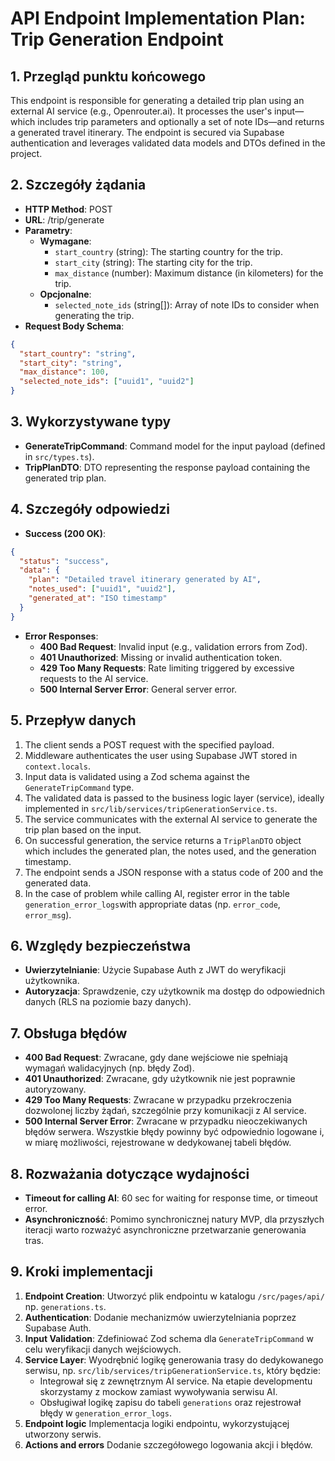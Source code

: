 # API Endpoint Implementation Plan: Trip Generation Endpoint

## 1. Przegląd punktu końcowego
This endpoint is responsible for generating a detailed trip plan using an external AI service (e.g., Openrouter.ai). It processes the user's input—which includes trip parameters and optionally a set of note IDs—and returns a generated travel itinerary. The endpoint is secured via Supabase authentication and leverages validated data models and DTOs defined in the project.

## 2. Szczegóły żądania
- **HTTP Method**: POST
- **URL**: /trip/generate
- **Parametry**:
  - **Wymagane**:
    - `start_country` (string): The starting country for the trip.
    - `start_city` (string): The starting city for the trip.
    - `max_distance` (number): Maximum distance (in kilometers) for the trip.
  - **Opcjonalne**:
    - `selected_note_ids` (string[]): Array of note IDs to consider when generating the trip.
- **Request Body Schema**:
```json
{
  "start_country": "string",
  "start_city": "string",
  "max_distance": 100,
  "selected_note_ids": ["uuid1", "uuid2"]
}
```

## 3. Wykorzystywane typy
- **GenerateTripCommand**: Command model for the input payload (defined in `src/types.ts`).
- **TripPlanDTO**: DTO representing the response payload containing the generated trip plan.

## 4. Szczegóły odpowiedzi
- **Success (200 OK)**:
```json
{
  "status": "success",
  "data": {
    "plan": "Detailed travel itinerary generated by AI",
    "notes_used": ["uuid1", "uuid2"],
    "generated_at": "ISO timestamp"
  }
}
```
- **Error Responses**:
  - **400 Bad Request**: Invalid input (e.g., validation errors from Zod).
  - **401 Unauthorized**: Missing or invalid authentication token.
  - **429 Too Many Requests**: Rate limiting triggered by excessive requests to the AI service.
  - **500 Internal Server Error**: General server error.

## 5. Przepływ danych
1. The client sends a POST request with the specified payload.
2. Middleware authenticates the user using Supabase JWT stored in `context.locals`.
3. Input data is validated using a Zod schema against the `GenerateTripCommand` type.
4. The validated data is passed to the business logic layer (service), ideally implemented in `src/lib/services/tripGenerationService.ts`.
5. The service communicates with the external AI service to generate the trip plan based on the input.
6. On successful generation, the service returns a `TripPlanDTO` object which includes the generated plan, the notes used, and the generation timestamp.
7. The endpoint sends a JSON response with a status code of 200 and the generated data.
8. In the case of problem while calling AI, register error in the table `generation_error_logs`with appropriate datas (np. `error_code`, `error_msg`).

## 6. Względy bezpieczeństwa
- **Uwierzytelnianie**: Użycie Supabase Auth z JWT do weryfikacji użytkownika.
- **Autoryzacja**: Sprawdzenie, czy użytkownik ma dostęp do odpowiednich danych (RLS na poziomie bazy danych).

## 7. Obsługa błędów
- **400 Bad Request**: Zwracane, gdy dane wejściowe nie spełniają wymagań walidacyjnych (np. błędy Zod).
- **401 Unauthorized**: Zwracane, gdy użytkownik nie jest poprawnie autoryzowany.
- **429 Too Many Requests**: Zwracane w przypadku przekroczenia dozwolonej liczby żądań, szczególnie przy komunikacji z AI service.
- **500 Internal Server Error**: Zwracane w przypadku nieoczekiwanych błędów serwera. Wszystkie błędy powinny być odpowiednio logowane i, w miarę możliwości, rejestrowane w dedykowanej tabeli błędów.

## 8. Rozważania dotyczące wydajności
- **Timeout for calling AI**: 60 sec for waiting for response time, or timeout error.
- **Asynchroniczność**: Pomimo synchronicznej natury MVP, dla przyszłych iteracji warto rozważyć asynchroniczne przetwarzanie generowania tras.

## 9. Kroki implementacji
1. **Endpoint Creation**: Utworzyć plik endpointu w katalogu `/src/pages/api/` np. `generations.ts`.
2. **Authentication**: Dodanie mechanizmów uwierzytelniania poprzez Supabase Auth.
3. **Input Validation**: Zdefiniować Zod schema dla `GenerateTripCommand` w celu weryfikacji danych wejściowych.
4. **Service Layer**: Wyodrębnić logikę generowania trasy do dedykowanego serwisu, np. `src/lib/services/tripGenerationService.ts`, który będzie:
    - Integrował się z zewnętrznym AI service. Na etapie developmentu skorzystamy z mockow zamiast wywoływania serwisu AI.
    - Obsługiwał logikę zapisu do tabeli `generations` oraz rejestrował błędy w `generation_error_logs`.
5. **Endpoint logic** Implementacja logiki endpointu, wykorzystującej utworzony serwis.
6. **Actions and errors** Dodanie szczegółowego logowania akcji i błędów.
